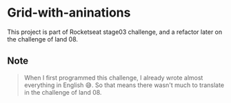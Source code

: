 # Grid-with-aninations

This project is part of Rocketseat stage03 challenge, and a refactor later on the challenge of land 08.

## Note
> When I first programmed this challenge, I already wrote almost everything in English :sweat_smile:.
> So that means there wasn't much to translate in the challenge of land 08.
